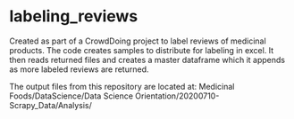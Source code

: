 # labeling_reviews

Created as part of a CrowdDoing project to label reviews of medicinal products. The code creates samples to distribute for labeling in excel. It then reads returned files and creates a master dataframe which it appends as more labeled reviews are returned.

The output files from this repository are located at: Medicinal Foods/DataScience/Data Science Orientation/20200710-Scrapy_Data/Analysis/
